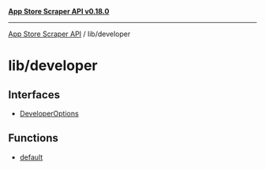 [**App Store Scraper API v0.18.0**](../../README.md)

***

[App Store Scraper API](../../modules.md) / lib/developer

# lib/developer

## Interfaces

- [DeveloperOptions](interfaces/DeveloperOptions.md)

## Functions

- [default](functions/default.md)
